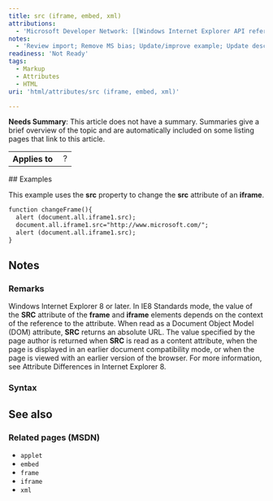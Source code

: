 ```yaml
---
title: src (iframe, embed, xml)
attributions:
  - 'Microsoft Developer Network: [[Windows Internet Explorer API reference](http://msdn.microsoft.com/en-us/library/ie/hh828809%28v=vs.85%29.aspx) Article]'
notes:
  - 'Review import; Remove MS bias; Update/improve example; Update descriptions; Fix lists & compatibility info'
readiness: 'Not Ready'
tags:
  - Markup
  - Attributes
  - HTML
uri: 'html/attributes/src (iframe, embed, xml)'

---
```

**Needs Summary**: This article does not have a summary. Summaries give a brief overview of the topic and are automatically included on some listing pages that link to this article.

<table class="wikitable">
<tr>
<th>
Applies to

</th>
<td>
 ?

</td>
</tr>
</table>
## Examples

This example uses the **src** property to change the **src** attribute of an **iframe**.

``` html
function changeFrame(){
  alert (document.all.iframe1.src);
  document.all.iframe1.src="http://www.microsoft.com/";
  alert (document.all.iframe1.src);
}
```

## Notes

### Remarks

Windows Internet Explorer 8 or later. In IE8 Standards mode, the value of the **SRC** attribute of the **frame** and **iframe** elements depends on the context of the reference to the attribute. When read as a Document Object Model (DOM) attribute, **SRC** returns an absolute URL. The value specified by the page author is returned when **SRC** is read as a content attribute, when the page is displayed in an earlier document compatibility mode, or when the page is viewed with an earlier version of the browser. For more information, see Attribute Differences in Internet Explorer 8.

### Syntax

## See also

### Related pages (MSDN)

-   `applet`
-   `embed`
-   `frame`
-   `iframe`
-   `xml`
